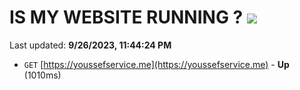 # IS MY WEBSITE RUNNING ? [![](https://img.shields.io/static/v1?label=Sponsor&message=%E2%9D%A4&logo=GitHub&color=%23fe8e86)](https://github.com/sponsors/<username>)

Last updated: **9/26/2023, 11:44:24 PM**

- `GET` [https://youssefservice.me](https://youssefservice.me) - **Up** (1010ms)
